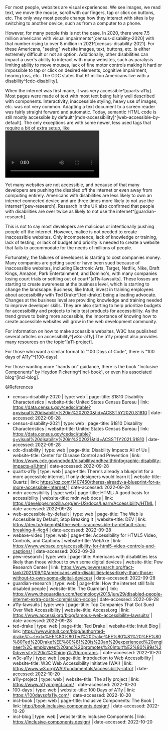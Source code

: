 For most people, websites are visual experiences. We see images, we read text, we move the mouse,
scroll with our fingers, tap or click on buttons, etc. The only way most people change how
they interact with sites is by switching to another device, such as from a computer to a
phone.

However, for many people this is not the case. In 2020, there were 7.5 million americans
with visual impairments^[census-disability-2020] with that number rising to over 8 million
in 2021^[census-disability-2021]. For these Americans, "seeing" website images, text, buttons,
etc. is either extremely difficult or not an option. Additionally, other disabilities can impact a
user's ability to interact with many websites, such as paralysis limiting ability to move mouses,
lack of fine motor controls making it hard or impossible to tap or click on desired elements,
cognitive impairment, hearing loss, etc. The CDC states that 61 million Americans live with a
disability^[cdc-disability].

When the internet was first made, it was very accessible^[quarts-a11y]. Most pages were made of text
with most text being fairly well described with components. Interactivity, inaccessible styling,
heavy use of images, etc. was not very common. Adapting a text document to a screen reader was fairly
straight forward and automatic. Today, semantic HTML code is still mostly accessible by default^[mdn-accessibility]^[web-accessible-by-default]. The only exceptions are with
some newer, less used tags that require a bit of extra setup, like <video>^[webaxe-video]. If
developers write good code, then most websites should be accessible without much overhead.

Yet many websites are not accessible, and because of that many developers are pushing the disabled
off the internet or even away from computing entirely. Americans with disabilities are less likely
to own an internet connected device and are three times more likely to not use the internet^[pew-research].
Research in the UK also confirmed that people with disabilities are over twice as likely to not use
the internet^[guardian-research].

This is not to say most developers are malicious or intentionally pushing people off the internet.
However, malice is not needed to create inaccessible websites. Only incompetence, lack of knowledge
or training, lack of testing, or lack of budget and priority is needed to create a website that
fails to accommodate for the needs of millions of people.

Fortunately, the failures of developers is starting to cost companies money. Many companies are
getting sued or have been sued because of inaccessible websites, including Electronic Arts, Target,
Netflix, Nike, Draft Kings, Amazon, Park Entertainment, and Domino's, with many companies losing
court trials or settling out of court^[a11y-lawsuits]. These losses are starting to create awareness
at the business level, which is starting to change the landscape. Business, like Intuit, invest
in training employees about accessibility with Ted Drake^[ted-drake] being a leading advocate.
Changes at the business level are providing knowledge and training needed to improve developer
skills. They are also starting to help prioritize budgets for accessibility and projects to help
test products for accessibility. As the trend grows to being more accessible, the importance of
knowing how to create accessible websites will grow in the web development community.

For information on how to make accessible websites, W3C has published several articles on
accessibility^[w3c-a11y].The a11y project also provides many resources on the topic^[a11-project].

For those who want a similar format to "100 Days of Code", there is "100 days of A11y"^[100-days].

For those wanting more "hands on" guidance, there is the book "Inclusive Components" by Heydon
Pickering^[incl-book], or even his associated blog^[incl-blog].

@References

* census-disability-2020
 | type: web
 | page-title: S1810 Disability Characteristics
 | website-title: United States Census Bureau
 | link: https://data.census.gov/cedsci/table?q=visual%20disability%20in%202020&tid=ACSST5Y2020.S1810
 | date-accessed: 2022-09-28
* census-disability-2021
 | type: web
 | page-title: S1810 Disability Characteristics
 | website-title: United States Census Bureau
 | link: https://data.census.gov/cedsci/table?q=visual%20disability%20in%202021&tid=ACSST1Y2021.S1810
 | date-accessed: 2022-09-28
* cdc-disability
 | type: web
 | page-title: Disability Impacts All of Us
 | website-title: Center for Disease Control and Prevention
 | link: https://www.cdc.gov/ncbddd/disabilityandhealth/infographic-disability-impacts-all.html
 | date-accessed: 2022-09-28
* quarts-a11y
 | type: web
 | page-title: There's already a blueprint for a more accessible internet. If only designers would learn it
 | website-title: Quartz
 | link: https://qz.com/1407450/theres-already-a-blueprint-for-a-more-accessible-internet/
 | date-accessed: 2022-09-28
* mdn-accessibility
 | type: web
 | page-title: HTML: A good basis for accessibility
 | website-title: mdn web docs
 | link: https://developer.mozilla.org/en-US/docs/Learn/Accessibility/HTML
 | date-accessed: 2022-09-28
* web-accessible-by-default
 | type: web
 | page-title: The Web is Accessible by Default, Stop Breaking It
 | website-title: DEV
 | link: https://dev.to/gkemp94/the-web-is-accessible-by-default-stop-breaking-it-4cg4
 | date-accessed: 2022-09-28
* webaxe-video
 | type: web
 | page-title: Accessibility for HTML5 Video, Controls, and Captions
 | website-title: WebAxe
 | link: https://www.webaxe.org/accessibility-for-html5-video-controls-and-captions/
 | date-accessed: 2022-09-28
* pew-research
 | type: web
 | page-title: Americans with disabilities less likely than those without to own some digital devices
 | website-title: Pew Research Center
 | link: https://www.pewresearch.org/fact-tank/2021/09/10/americans-with-disabilities-less-likely-than-those-without-to-own-some-digital-devices/
 | date-accessed: 2022-09-28
* guardian-research
 | type: web
 | page-title: How the internet still fails disabled people
 | website-title: The Guardian
 | link: https://www.theguardian.com/technology/2015/jun/29/disabled-people-internet-extra-costs-commission-scope
 | date-accessed: 2022-09-28
* a11y-lawsuits
 | type: web
 | page-title: Top Companies That Got Sued Over Web Accessibility
 | website-title: Accessi.org
 | link: https://www.accessi.org/blog/famous-web-accessibility-lawsuits/
 | date-accessed: 2022-09-28
* ted-drake
 | type: web
 | page-title: Ted Drake
 | website-title: Intuit Blog
 | link: https://www.intuit.com/blog/author/ted-drake/#:~:text=%EE%80%80Ted%20Drake%EE%80%81%20%EE%80%80Ted%20Drake%EE%80%81%20is%20an%20experienced%20engineer%2C,employees%20and%20promotes%20Intuit%E2%80%99s%20diversity%20in%20hiring%20programs.
 | date-accessed: 2022-10-20
* w3c-a11y
 | type: web
 | page-title: Introduction to Web Accessibility
 | website-title: W3C Web Accessibility Initiative (WAI)
 | link: https://www.w3.org/WAI/fundamentals/accessibility-intro/
 | date-accessed: 2022-10-20
* a11y-project
 | type: web
 | website-title: The a11y project
 | link: https://www.a11yproject.com/
 | date-accessed: 2022-10-20
* 100-days
 | type: web
 | website-title: 100 Days of A11y
 | link: https://100daysofa11y.com/
 | date-accessed: 2022-10-20
* incl-book
 | type: web
 | page-title: Inclusive Components: The Book
 | link: http://book.inclusive-components.design/
 | date-accessed: 2022-10-20
* incl-blog
 | type: web
 | website-title: Inclusive Components
 | link: https://inclusive-components.design/
 | date-accessed: 2022-10-20